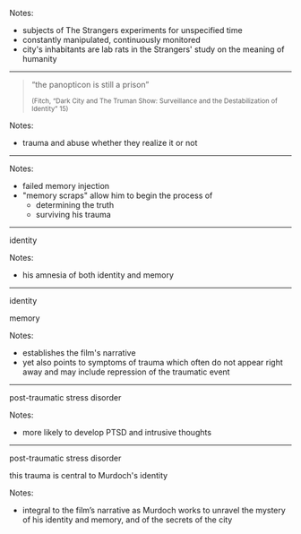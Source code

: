 <!-- .slide: data-background-image="images/screen-lab-rats.png" -->

Notes:
- subjects of The Strangers experiments for unspecified time
- constantly manipulated, continuously monitored
- city's inhabitants are lab rats in the Strangers' study on the meaning of humanity

---

> “the panopticon is still a prison” <!-- .element: class="r-fit-text" -->
>
> <small class="citation">(Fitch, “Dark City and The Truman Show: Surveillance and the Destabilization of Identity” 15)</small>

Notes:
- trauma and abuse whether they realize it or not

---

<!-- .slide: data-background-image="images/screen-broken-syringe.png" -->

Notes:
- failed memory injection
- "memory scraps" allow him to begin the process of
  - determining the truth
  - surviving his trauma

---

<!-- .slide: data-auto-animate -->

identity <!-- .element: class="r-fit-text" -->

Notes:
- his amnesia of both identity and memory

---

<!-- .slide: data-auto-animate -->

identity <!-- .element: class="r-fit-text" -->

memory <!-- .element: class="r-fit-text" -->

Notes:
- establishes the film's narrative
- yet also points to symptoms of trauma which often do not appear right away and may include repression of the traumatic event

---

<!-- .slide: data-auto-animate -->

post-traumatic stress disorder <!-- .element: class="r-fit-text" -->

Notes:
- more likely to develop PTSD and intrusive thoughts

---

<!-- .slide: data-auto-animate -->

post-traumatic stress disorder <!-- .element: class="r-fit-text" -->

this trauma is central to Murdoch's identity <!-- .element: class="r-fit-text" -->

Notes:
- integral to the film’s narrative as Murdoch works to unravel the mystery of his identity and memory, and of the secrets of the city
